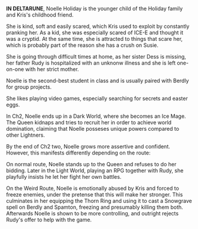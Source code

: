 **IN DELTARUNE**, Noelle Holiday is the younger child of the Holiday family and Kris's childhood friend.

She is kind, soft and easily scared, which Kris used to exploit by constantly pranking her. As a kid, she was especially scared of ICE-E and thought it was a cryptid. At the same time, she is attracted to things that scare her, which is probably part of the reason she has a crush on Susie.

She is going through difficult times at home, as her sister Dess is missing, her father Rudy is hospitalized with an unknonw illness and she is left one-on-one with her strict mother.

Noelle is the second-best student in class and is usually paired with Berdly for group projects.

She likes playing video games, especially searching for secrets and easter eggs. 

In Ch2, Noelle ends up in a Dark World, where she becomes an Ice Mage. The Queen kidnaps and tries to recruit her in order to achieve world domination, claiming that Noelle posseses unique powers compared to other Lightners.

By the end of Ch2 two, Noelle grows more assertive and confident. However, this manifests differently depending on the route:

On normal route, Noelle stands up to the Queen and refuses to do her bidding. Later in the Light World, playing an RPG together with Rudy, she playfully insists he let her fight her own battles.

On the Weird Route, Noelle is emotionally abused by Kris and forced to freeze enemies, under the pretense that this will make her stronger. This culminates in her equipping the Thorn Ring and using it to cast a Snowgrave spell on Berdly and Spamton, freezing and presumably killing them both. Afterwards Noelle is shown to be more controlling, and outright rejects Rudy's offer to help with the game.


